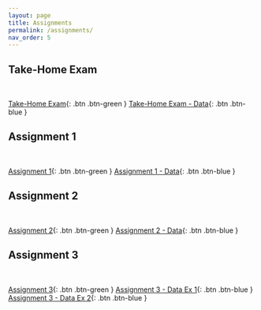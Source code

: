 ```yaml
---
layout: page
title: Assignments
permalink: /assignments/
nav_order: 5
---
```


## Take-Home Exam
<br>

[Take-Home Exam](https://github.com/bayreuth-politics/CI22/raw/gh-pages/docs/assignment/CI_22_Bayreuth_THE.pdf){: .btn .btn-green }
[Take-Home Exam - Data](https://raw.githubusercontent.com/bayreuth-politics/CI22/gh-pages/docs/assignment/france.dta){: .btn .btn-blue }

## Assignment 1
<br>

[Assignment 1](https://github.com/bayreuth-politics/CI22/raw/gh-pages/docs/assignment/bayreuth22_assignment1.pdf){: .btn .btn-green }
[Assignment 1 - Data](https://raw.githubusercontent.com/bayreuth-politics/CI22/gh-pages/docs/assignment/ballot.csv){: .btn .btn-blue }


## Assignment 2
<br>

[Assignment 2](https://github.com/bayreuth-politics/CI22/raw/gh-pages/docs/assignment/CI_22_Bayreuth_Assignment_2.pdf){: .btn .btn-green }
[Assignment 2 - Data](https://raw.githubusercontent.com/bayreuth-politics/CI22/gh-pages/docs/assignment/Vietnam_matching.dta){: .btn .btn-blue }


## Assignment 3
<br>

[Assignment 3](https://github.com/bayreuth-politics/CI22/raw/gh-pages/docs/assignment/CI_22_Bayreuth_Assignment_3.pdf){: .btn .btn-green }
[Assignment 3 - Data Ex 1](https://raw.githubusercontent.com/bayreuth-politics/CI22/gh-pages/docs/assignment/AJR.dta){: .btn .btn-blue }
[Assignment 3 - Data Ex 2](https://raw.githubusercontent.com/bayreuth-politics/CI22/gh-pages/docs/assignment/Broockman2009.dta){: .btn .btn-blue }




